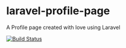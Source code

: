 # laravel-profile-page
A Profile page created with love using Laravel

[![Build Status](https://travis-ci.org/CodeMuz/laravel-profile-page.svg?branch=master)](https://travis-ci.org/CodeMuz/laravel-profile-page)
